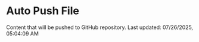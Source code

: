 # Auto Push File

Content that will be pushed to GitHub repository.
Last updated: 07/26/2025, 05:04:09 AM